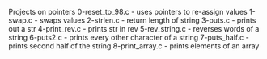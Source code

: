 Projects on pointers
0-reset_to_98.c - uses pointers to re-assign values
1-swap.c - swaps values
2-strlen.c - return length of string
3-puts.c - prints out a str
4-print_rev.c - prints str in rev
5-rev_string.c - reverses words of a string
6-puts2.c - prints every other character of a string
7-puts_half.c - prints second half of the string
8-print_array.c - prints elements of an array